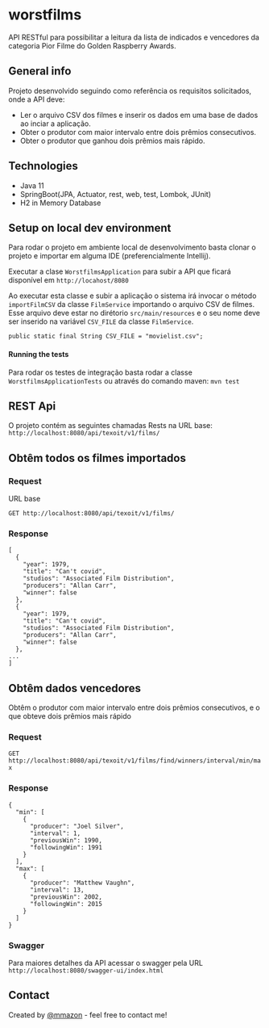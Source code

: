 # worstfilms
API RESTful para possibilitar a leitura da lista de indicados e vencedores da categoria Pior Filme do Golden Raspberry Awards.

## General info
Projeto desenvolvido seguindo como referência os requisitos solicitados, onde a API deve:
* Ler o arquivo CSV dos filmes e inserir os dados em uma base de dados ao inciar a aplicação.
* Obter o  produtor com  maior  intervalo  entre  dois  prêmios consecutivos.
* Obter o  produtor que ganhou  dois  prêmios mais rápido.

## Technologies
* Java 11
* SpringBoot(JPA, Actuator, rest, web, test, Lombok, JUnit)
* H2 in Memory Database

## Setup on local dev environment
Para rodar o projeto em ambiente local de desenvolvimento basta clonar o projeto e importar em alguma IDE (preferencialmente Intellij).

Executar a clase ``` WorstfilmsApplication ``` para subir a API que ficará disponível em ```http://locahost/8080```

Ao executar esta classe e subir a aplicação o sistema irá invocar o método ```importFilmCSV``` da classe ```FilmService``` importando o arquivo CSV de filmes.
Esse arquivo deve estar no dirétorio ```src/main/resources``` e o seu nome deve ser inserido na variável ```CSV_FILE``` da classe ```FilmService```.

`public static final String CSV_FILE = "movielist.csv";`

#### Running the tests
Para rodar os testes de integração basta rodar a classe ```WorstfilmsApplicationTests``` ou através do comando maven: ```mvn test```


## REST Api
O projeto contém as seguintes chamadas Rests na URL base: `http://localhost:8080/api/texoit/v1/films/`

## Obtêm todos os filmes importados

### Request

URL base

`GET http://localhost:8080/api/texoit/v1/films/`

### Response
```
[
  {
    "year": 1979,
    "title": "Can't covid",
    "studios": "Associated Film Distribution",
    "producers": "Allan Carr",
    "winner": false
  },
  {
    "year": 1979,
    "title": "Can't covid",
    "studios": "Associated Film Distribution",
    "producers": "Allan Carr",
    "winner": false
  },
...
]
```


## Obtêm dados vencedores
Obtêm o  produtor com  maior  intervalo  entre  dois  prêmios consecutivos,  e  o  que obteve dois prêmios mais rápido

### Request

`GET http://localhost:8080/api/texoit/v1/films/find/winners/interval/min/max`

### Response
```
{
  "min": [
    {
      "producer": "Joel Silver",
      "interval": 1,
      "previousWin": 1990,
      "followingWin": 1991
    }
  ],
  "max": [
    {
      "producer": "Matthew Vaughn",
      "interval": 13,
      "previousWin": 2002,
      "followingWin": 2015
    }
  ]
}
```
### Swagger
Para maiores detalhes da API acessar o swagger pela URL
`http://localhost:8080/swagger-ui/index.html`

## Contact
Created by [@mmazon](https://www.linkedin.com/in/moacirmazon) - feel free to contact me!

